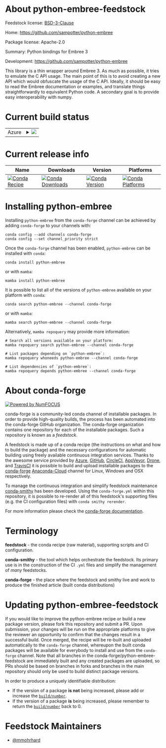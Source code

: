 About python-embree-feedstock
=============================

Feedstock license: [BSD-3-Clause](https://github.com/conda-forge/python-embree-feedstock/blob/main/LICENSE.txt)

Home: https://github.com/sampotter/python-embree

Package license: Apache-2.0

Summary: Python bindings for Embree 3

Development: https://github.com/sampotter/python-embree

This library is a thin wrapper around Embree 3.
As much as possible, it tries to emulate the C API usage.
The main point of this is to avoid creating a new API which
would obfuscate the usage of the C API. Ideally, it should be
easy to read the Embree documentation or examples, and translate
things straightforwardly to equivalent Python code.
A secondary goal is to provide easy interoperability with numpy.


Current build status
====================


<table>
    
  <tr>
    <td>Azure</td>
    <td>
      <details>
        <summary>
          <a href="https://dev.azure.com/conda-forge/feedstock-builds/_build/latest?definitionId=15121&branchName=main">
            <img src="https://dev.azure.com/conda-forge/feedstock-builds/_apis/build/status/python-embree-feedstock?branchName=main">
          </a>
        </summary>
        <table>
          <thead><tr><th>Variant</th><th>Status</th></tr></thead>
          <tbody><tr>
              <td>linux_64_python3.10.____cpython</td>
              <td>
                <a href="https://dev.azure.com/conda-forge/feedstock-builds/_build/latest?definitionId=15121&branchName=main">
                  <img src="https://dev.azure.com/conda-forge/feedstock-builds/_apis/build/status/python-embree-feedstock?branchName=main&jobName=linux&configuration=linux%20linux_64_python3.10.____cpython" alt="variant">
                </a>
              </td>
            </tr><tr>
              <td>linux_64_python3.11.____cpython</td>
              <td>
                <a href="https://dev.azure.com/conda-forge/feedstock-builds/_build/latest?definitionId=15121&branchName=main">
                  <img src="https://dev.azure.com/conda-forge/feedstock-builds/_apis/build/status/python-embree-feedstock?branchName=main&jobName=linux&configuration=linux%20linux_64_python3.11.____cpython" alt="variant">
                </a>
              </td>
            </tr><tr>
              <td>linux_64_python3.12.____cpython</td>
              <td>
                <a href="https://dev.azure.com/conda-forge/feedstock-builds/_build/latest?definitionId=15121&branchName=main">
                  <img src="https://dev.azure.com/conda-forge/feedstock-builds/_apis/build/status/python-embree-feedstock?branchName=main&jobName=linux&configuration=linux%20linux_64_python3.12.____cpython" alt="variant">
                </a>
              </td>
            </tr><tr>
              <td>linux_64_python3.8.____cpython</td>
              <td>
                <a href="https://dev.azure.com/conda-forge/feedstock-builds/_build/latest?definitionId=15121&branchName=main">
                  <img src="https://dev.azure.com/conda-forge/feedstock-builds/_apis/build/status/python-embree-feedstock?branchName=main&jobName=linux&configuration=linux%20linux_64_python3.8.____cpython" alt="variant">
                </a>
              </td>
            </tr><tr>
              <td>linux_64_python3.9.____73_pypy</td>
              <td>
                <a href="https://dev.azure.com/conda-forge/feedstock-builds/_build/latest?definitionId=15121&branchName=main">
                  <img src="https://dev.azure.com/conda-forge/feedstock-builds/_apis/build/status/python-embree-feedstock?branchName=main&jobName=linux&configuration=linux%20linux_64_python3.9.____73_pypy" alt="variant">
                </a>
              </td>
            </tr><tr>
              <td>linux_64_python3.9.____cpython</td>
              <td>
                <a href="https://dev.azure.com/conda-forge/feedstock-builds/_build/latest?definitionId=15121&branchName=main">
                  <img src="https://dev.azure.com/conda-forge/feedstock-builds/_apis/build/status/python-embree-feedstock?branchName=main&jobName=linux&configuration=linux%20linux_64_python3.9.____cpython" alt="variant">
                </a>
              </td>
            </tr><tr>
              <td>osx_64_python3.10.____cpython</td>
              <td>
                <a href="https://dev.azure.com/conda-forge/feedstock-builds/_build/latest?definitionId=15121&branchName=main">
                  <img src="https://dev.azure.com/conda-forge/feedstock-builds/_apis/build/status/python-embree-feedstock?branchName=main&jobName=osx&configuration=osx%20osx_64_python3.10.____cpython" alt="variant">
                </a>
              </td>
            </tr><tr>
              <td>osx_64_python3.11.____cpython</td>
              <td>
                <a href="https://dev.azure.com/conda-forge/feedstock-builds/_build/latest?definitionId=15121&branchName=main">
                  <img src="https://dev.azure.com/conda-forge/feedstock-builds/_apis/build/status/python-embree-feedstock?branchName=main&jobName=osx&configuration=osx%20osx_64_python3.11.____cpython" alt="variant">
                </a>
              </td>
            </tr><tr>
              <td>osx_64_python3.12.____cpython</td>
              <td>
                <a href="https://dev.azure.com/conda-forge/feedstock-builds/_build/latest?definitionId=15121&branchName=main">
                  <img src="https://dev.azure.com/conda-forge/feedstock-builds/_apis/build/status/python-embree-feedstock?branchName=main&jobName=osx&configuration=osx%20osx_64_python3.12.____cpython" alt="variant">
                </a>
              </td>
            </tr><tr>
              <td>osx_64_python3.8.____cpython</td>
              <td>
                <a href="https://dev.azure.com/conda-forge/feedstock-builds/_build/latest?definitionId=15121&branchName=main">
                  <img src="https://dev.azure.com/conda-forge/feedstock-builds/_apis/build/status/python-embree-feedstock?branchName=main&jobName=osx&configuration=osx%20osx_64_python3.8.____cpython" alt="variant">
                </a>
              </td>
            </tr><tr>
              <td>osx_64_python3.9.____73_pypy</td>
              <td>
                <a href="https://dev.azure.com/conda-forge/feedstock-builds/_build/latest?definitionId=15121&branchName=main">
                  <img src="https://dev.azure.com/conda-forge/feedstock-builds/_apis/build/status/python-embree-feedstock?branchName=main&jobName=osx&configuration=osx%20osx_64_python3.9.____73_pypy" alt="variant">
                </a>
              </td>
            </tr><tr>
              <td>osx_64_python3.9.____cpython</td>
              <td>
                <a href="https://dev.azure.com/conda-forge/feedstock-builds/_build/latest?definitionId=15121&branchName=main">
                  <img src="https://dev.azure.com/conda-forge/feedstock-builds/_apis/build/status/python-embree-feedstock?branchName=main&jobName=osx&configuration=osx%20osx_64_python3.9.____cpython" alt="variant">
                </a>
              </td>
            </tr><tr>
              <td>win_64_python3.10.____cpython</td>
              <td>
                <a href="https://dev.azure.com/conda-forge/feedstock-builds/_build/latest?definitionId=15121&branchName=main">
                  <img src="https://dev.azure.com/conda-forge/feedstock-builds/_apis/build/status/python-embree-feedstock?branchName=main&jobName=win&configuration=win%20win_64_python3.10.____cpython" alt="variant">
                </a>
              </td>
            </tr><tr>
              <td>win_64_python3.11.____cpython</td>
              <td>
                <a href="https://dev.azure.com/conda-forge/feedstock-builds/_build/latest?definitionId=15121&branchName=main">
                  <img src="https://dev.azure.com/conda-forge/feedstock-builds/_apis/build/status/python-embree-feedstock?branchName=main&jobName=win&configuration=win%20win_64_python3.11.____cpython" alt="variant">
                </a>
              </td>
            </tr><tr>
              <td>win_64_python3.12.____cpython</td>
              <td>
                <a href="https://dev.azure.com/conda-forge/feedstock-builds/_build/latest?definitionId=15121&branchName=main">
                  <img src="https://dev.azure.com/conda-forge/feedstock-builds/_apis/build/status/python-embree-feedstock?branchName=main&jobName=win&configuration=win%20win_64_python3.12.____cpython" alt="variant">
                </a>
              </td>
            </tr><tr>
              <td>win_64_python3.8.____cpython</td>
              <td>
                <a href="https://dev.azure.com/conda-forge/feedstock-builds/_build/latest?definitionId=15121&branchName=main">
                  <img src="https://dev.azure.com/conda-forge/feedstock-builds/_apis/build/status/python-embree-feedstock?branchName=main&jobName=win&configuration=win%20win_64_python3.8.____cpython" alt="variant">
                </a>
              </td>
            </tr><tr>
              <td>win_64_python3.9.____73_pypy</td>
              <td>
                <a href="https://dev.azure.com/conda-forge/feedstock-builds/_build/latest?definitionId=15121&branchName=main">
                  <img src="https://dev.azure.com/conda-forge/feedstock-builds/_apis/build/status/python-embree-feedstock?branchName=main&jobName=win&configuration=win%20win_64_python3.9.____73_pypy" alt="variant">
                </a>
              </td>
            </tr><tr>
              <td>win_64_python3.9.____cpython</td>
              <td>
                <a href="https://dev.azure.com/conda-forge/feedstock-builds/_build/latest?definitionId=15121&branchName=main">
                  <img src="https://dev.azure.com/conda-forge/feedstock-builds/_apis/build/status/python-embree-feedstock?branchName=main&jobName=win&configuration=win%20win_64_python3.9.____cpython" alt="variant">
                </a>
              </td>
            </tr>
          </tbody>
        </table>
      </details>
    </td>
  </tr>
</table>

Current release info
====================

| Name | Downloads | Version | Platforms |
| --- | --- | --- | --- |
| [![Conda Recipe](https://img.shields.io/badge/recipe-python--embree-green.svg)](https://anaconda.org/conda-forge/python-embree) | [![Conda Downloads](https://img.shields.io/conda/dn/conda-forge/python-embree.svg)](https://anaconda.org/conda-forge/python-embree) | [![Conda Version](https://img.shields.io/conda/vn/conda-forge/python-embree.svg)](https://anaconda.org/conda-forge/python-embree) | [![Conda Platforms](https://img.shields.io/conda/pn/conda-forge/python-embree.svg)](https://anaconda.org/conda-forge/python-embree) |

Installing python-embree
========================

Installing `python-embree` from the `conda-forge` channel can be achieved by adding `conda-forge` to your channels with:

```
conda config --add channels conda-forge
conda config --set channel_priority strict
```

Once the `conda-forge` channel has been enabled, `python-embree` can be installed with `conda`:

```
conda install python-embree
```

or with `mamba`:

```
mamba install python-embree
```

It is possible to list all of the versions of `python-embree` available on your platform with `conda`:

```
conda search python-embree --channel conda-forge
```

or with `mamba`:

```
mamba search python-embree --channel conda-forge
```

Alternatively, `mamba repoquery` may provide more information:

```
# Search all versions available on your platform:
mamba repoquery search python-embree --channel conda-forge

# List packages depending on `python-embree`:
mamba repoquery whoneeds python-embree --channel conda-forge

# List dependencies of `python-embree`:
mamba repoquery depends python-embree --channel conda-forge
```


About conda-forge
=================

[![Powered by
NumFOCUS](https://img.shields.io/badge/powered%20by-NumFOCUS-orange.svg?style=flat&colorA=E1523D&colorB=007D8A)](https://numfocus.org)

conda-forge is a community-led conda channel of installable packages.
In order to provide high-quality builds, the process has been automated into the
conda-forge GitHub organization. The conda-forge organization contains one repository
for each of the installable packages. Such a repository is known as a *feedstock*.

A feedstock is made up of a conda recipe (the instructions on what and how to build
the package) and the necessary configurations for automatic building using freely
available continuous integration services. Thanks to the awesome service provided by
[Azure](https://azure.microsoft.com/en-us/services/devops/), [GitHub](https://github.com/),
[CircleCI](https://circleci.com/), [AppVeyor](https://www.appveyor.com/),
[Drone](https://cloud.drone.io/welcome), and [TravisCI](https://travis-ci.com/)
it is possible to build and upload installable packages to the
[conda-forge](https://anaconda.org/conda-forge) [Anaconda-Cloud](https://anaconda.org/)
channel for Linux, Windows and OSX respectively.

To manage the continuous integration and simplify feedstock maintenance
[conda-smithy](https://github.com/conda-forge/conda-smithy) has been developed.
Using the ``conda-forge.yml`` within this repository, it is possible to re-render all of
this feedstock's supporting files (e.g. the CI configuration files) with ``conda smithy rerender``.

For more information please check the [conda-forge documentation](https://conda-forge.org/docs/).

Terminology
===========

**feedstock** - the conda recipe (raw material), supporting scripts and CI configuration.

**conda-smithy** - the tool which helps orchestrate the feedstock.
                   Its primary use is in the construction of the CI ``.yml`` files
                   and simplify the management of *many* feedstocks.

**conda-forge** - the place where the feedstock and smithy live and work to
                  produce the finished article (built conda distributions)


Updating python-embree-feedstock
================================

If you would like to improve the python-embree recipe or build a new
package version, please fork this repository and submit a PR. Upon submission,
your changes will be run on the appropriate platforms to give the reviewer an
opportunity to confirm that the changes result in a successful build. Once
merged, the recipe will be re-built and uploaded automatically to the
`conda-forge` channel, whereupon the built conda packages will be available for
everybody to install and use from the `conda-forge` channel.
Note that all branches in the conda-forge/python-embree-feedstock are
immediately built and any created packages are uploaded, so PRs should be based
on branches in forks and branches in the main repository should only be used to
build distinct package versions.

In order to produce a uniquely identifiable distribution:
 * If the version of a package **is not** being increased, please add or increase
   the [``build/number``](https://docs.conda.io/projects/conda-build/en/latest/resources/define-metadata.html#build-number-and-string).
 * If the version of a package **is** being increased, please remember to return
   the [``build/number``](https://docs.conda.io/projects/conda-build/en/latest/resources/define-metadata.html#build-number-and-string)
   back to 0.

Feedstock Maintainers
=====================

* [@mmohrhard](https://github.com/mmohrhard/)

